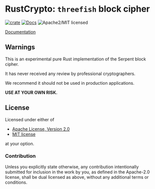 # RustCrypto: `threefish` block cipher

[![crate][crate-image]][crate-link]
[![Docs][docs-image]][docs-link]
![Apache2/MIT licensed][license-image]

[Documentation][docs-link]

## Warnings

This is an experimental pure Rust implementation of the Serpent block cipher.

It has never received any review by professional cryptographers.

We recommend it should not be used in production applications.

**USE AT YOUR OWN RISK.**

## License

Licensed under either of

 * [Apache License, Version 2.0](http://www.apache.org/licenses/LICENSE-2.0)
 * [MIT license](http://opensource.org/licenses/MIT)

at your option.

### Contribution

Unless you explicitly state otherwise, any contribution intentionally submitted
for inclusion in the work by you, as defined in the Apache-2.0 license, shall be
dual licensed as above, without any additional terms or conditions.

[//]: # (badges)

[crate-image]: https://img.shields.io/crates/v/threefish.svg
[crate-link]: https://crates.io/crates/threefish
[docs-image]: https://docs.rs/threefish/badge.svg
[docs-link]: https://docs.rs/threefish/
[license-image]: https://img.shields.io/badge/license-Apache2.0/MIT-blue.svg
